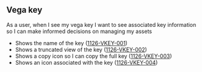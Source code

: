 ## Vega key

As a user, when I see my vega key I want to see associated key information so I can make informed decisions on managing my assets

- Shows the name of the key (<a name="1126-VKEY-001" href="#1126-VKEY-001">1126-VKEY-001</a>)
- Shows a truncated view of the key (<a name="1126-VKEY-002" href="#1126-VKEY-002">1126-VKEY-002</a>)
- Shows a copy icon so I can copy the full key (<a name="1126-VKEY-003" href="#1126-VKEY-003">1126-VKEY-003</a>)
- Shows an icon associated with the key (<a name="1126-VKEY-004" href="#1126-VKEY-004">1126-VKEY-004</a>)

